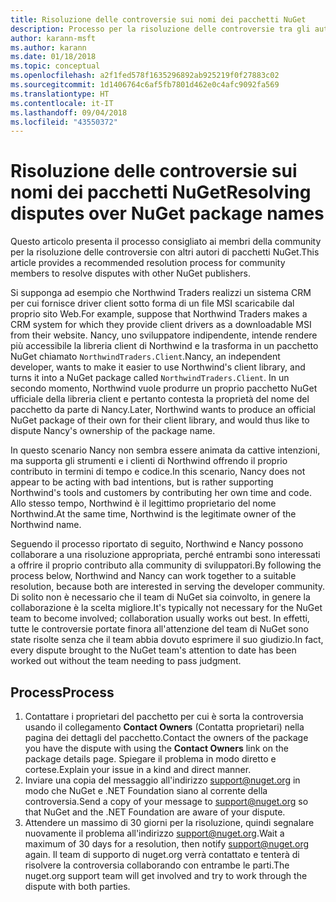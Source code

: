 ```yaml
---
title: Risoluzione delle controversie sui nomi dei pacchetti NuGet
description: Processo per la risoluzione delle controversie tra gli autori di pacchetti NuGet correlate alla personalizzazione, ai marchi e ad altre situazioni conflittuali.
author: karann-msft
ms.author: karann
ms.date: 01/18/2018
ms.topic: conceptual
ms.openlocfilehash: a2f1fed578f1635296892ab925219f0f27883c02
ms.sourcegitcommit: 1d1406764c6af5fb7801d462e0c4afc9092fa569
ms.translationtype: HT
ms.contentlocale: it-IT
ms.lasthandoff: 09/04/2018
ms.locfileid: "43550372"
---
```

# <a name="resolving-disputes-over-nuget-package-names"></a><span data-ttu-id="b384a-103">Risoluzione delle controversie sui nomi dei pacchetti NuGet</span><span class="sxs-lookup"><span data-stu-id="b384a-103">Resolving disputes over NuGet package names</span></span>

<span data-ttu-id="b384a-104">Questo articolo presenta il processo consigliato ai membri della community per la risoluzione delle controversie con altri autori di pacchetti NuGet.</span><span class="sxs-lookup"><span data-stu-id="b384a-104">This article provides a recommended resolution process for community members to resolve disputes with other NuGet publishers.</span></span>

<span data-ttu-id="b384a-105">Si supponga ad esempio che Northwind Traders realizzi un sistema CRM per cui fornisce driver client sotto forma di un file MSI scaricabile dal proprio sito Web.</span><span class="sxs-lookup"><span data-stu-id="b384a-105">For example, suppose that Northwind Traders makes a CRM system for which they provide client drivers as a downloadable MSI from their website.</span></span> <span data-ttu-id="b384a-106">Nancy, uno sviluppatore indipendente, intende rendere più accessibile la libreria client di Northwind e la trasforma in un pacchetto NuGet chiamato `NorthwindTraders.Client`.</span><span class="sxs-lookup"><span data-stu-id="b384a-106">Nancy, an independent developer, wants to make it easier to use Northwind's client library, and turns it into a NuGet package called `NorthwindTraders.Client`.</span></span> <span data-ttu-id="b384a-107">In un secondo momento, Northwind vuole produrre un proprio pacchetto NuGet ufficiale della libreria client e pertanto contesta la proprietà del nome del pacchetto da parte di Nancy.</span><span class="sxs-lookup"><span data-stu-id="b384a-107">Later, Northwind wants to produce an official NuGet package of their own for their client library, and would thus like to dispute Nancy's ownership of the package name.</span></span>

<span data-ttu-id="b384a-108">In questo scenario Nancy non sembra essere animata da cattive intenzioni, ma supporta gli strumenti e i clienti di Northwind offrendo il proprio contributo in termini di tempo e codice.</span><span class="sxs-lookup"><span data-stu-id="b384a-108">In this scenario, Nancy does not appear to be acting with bad intentions, but is rather supporting Northwind's tools and customers by contributing her own time and code.</span></span> <span data-ttu-id="b384a-109">Allo stesso tempo, Northwind è il legittimo proprietario del nome Northwind.</span><span class="sxs-lookup"><span data-stu-id="b384a-109">At the same time, Northwind is the legitimate owner of the Northwind name.</span></span>

<span data-ttu-id="b384a-110">Seguendo il processo riportato di seguito, Northwind e Nancy possono collaborare a una risoluzione appropriata, perché entrambi sono interessati a offrire il proprio contributo alla community di sviluppatori.</span><span class="sxs-lookup"><span data-stu-id="b384a-110">By following the process below, Northwind and Nancy can work together to a suitable resolution, because both are interested in serving the developer community.</span></span> <span data-ttu-id="b384a-111">Di solito non è necessario che il team di NuGet sia coinvolto, in genere la collaborazione è la scelta migliore.</span><span class="sxs-lookup"><span data-stu-id="b384a-111">It's typically not necessary for the NuGet team to become involved; collaboration usually works out best.</span></span> <span data-ttu-id="b384a-112">In effetti, tutte le controversie portate finora all'attenzione del team di NuGet sono state risolte senza che il team abbia dovuto esprimere il suo giudizio.</span><span class="sxs-lookup"><span data-stu-id="b384a-112">In fact, every dispute brought to the NuGet team's attention to date has been worked out without the team needing to pass judgment.</span></span>

## <a name="process"></a><span data-ttu-id="b384a-113">Process</span><span class="sxs-lookup"><span data-stu-id="b384a-113">Process</span></span>

1. <span data-ttu-id="b384a-114">Contattare i proprietari del pacchetto per cui è sorta la controversia usando il collegamento **Contact Owners** (Contatta proprietari) nella pagina dei dettagli del pacchetto.</span><span class="sxs-lookup"><span data-stu-id="b384a-114">Contact the owners of the package you have the dispute with using the **Contact Owners** link on the package details page.</span></span> <span data-ttu-id="b384a-115">Spiegare il problema in modo diretto e cortese.</span><span class="sxs-lookup"><span data-stu-id="b384a-115">Explain your issue in a kind and direct manner.</span></span>
2. <span data-ttu-id="b384a-116">Inviare una copia del messaggio all'indirizzo [support@nuget.org](mailto:support@nuget.org) in modo che NuGet e .NET Foundation siano al corrente della controversia.</span><span class="sxs-lookup"><span data-stu-id="b384a-116">Send a copy of your message to [support@nuget.org](mailto:support@nuget.org) so that NuGet and the .NET Foundation are aware of your dispute.</span></span>
3. <span data-ttu-id="b384a-117">Attendere un massimo di 30 giorni per la risoluzione, quindi segnalare nuovamente il problema all'indirizzo [support@nuget.org](mailto:support@nuget.org).</span><span class="sxs-lookup"><span data-stu-id="b384a-117">Wait a maximum of 30 days for a resolution, then notify [support@nuget.org](mailto:support@nuget.org) again.</span></span> <span data-ttu-id="b384a-118">Il team di supporto di nuget.org verrà contattato e tenterà di risolvere la controversia collaborando con entrambe le parti.</span><span class="sxs-lookup"><span data-stu-id="b384a-118">The nuget.org support team will get involved and try to work through the dispute with both parties.</span></span>
